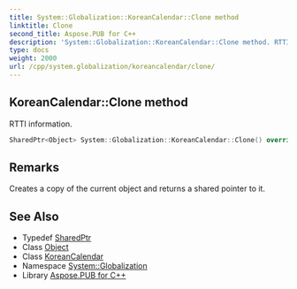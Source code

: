 ```yaml
---
title: System::Globalization::KoreanCalendar::Clone method
linktitle: Clone
second_title: Aspose.PUB for C++
description: 'System::Globalization::KoreanCalendar::Clone method. RTTI information in C++.'
type: docs
weight: 2000
url: /cpp/system.globalization/koreancalendar/clone/
---
```

## KoreanCalendar::Clone method


RTTI information.

```cpp
SharedPtr<Object> System::Globalization::KoreanCalendar::Clone() override
```

## Remarks


Creates a copy of the current object and returns a shared pointer to it. 
## See Also

* Typedef [SharedPtr](../../../system/sharedptr/)
* Class [Object](../../../system/object/)
* Class [KoreanCalendar](../)
* Namespace [System::Globalization](../../)
* Library [Aspose.PUB for C++](../../../)
